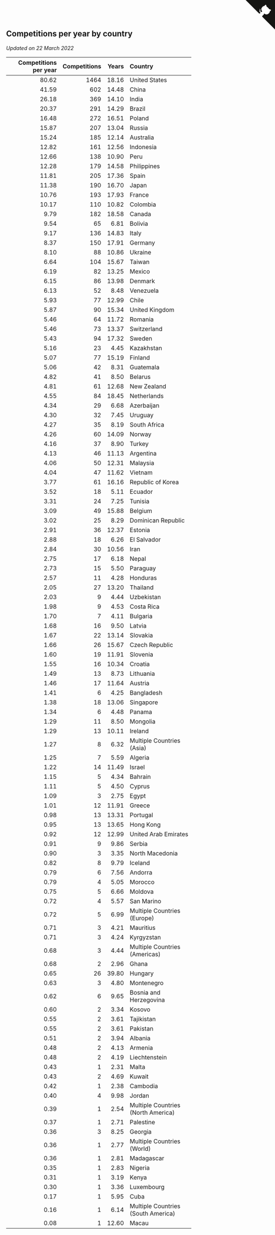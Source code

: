 ## Competitions per year by country

*Updated on 22 March 2022*

| Competitions per year | Competitions | Years | Country |
| ---: | ---: | ---: | :--- |
| 80.62 | 1464 | 18.16 | United States |
| 41.59 | 602 | 14.48 | China |
| 26.18 | 369 | 14.10 | India |
| 20.37 | 291 | 14.29 | Brazil |
| 16.48 | 272 | 16.51 | Poland |
| 15.87 | 207 | 13.04 | Russia |
| 15.24 | 185 | 12.14 | Australia |
| 12.82 | 161 | 12.56 | Indonesia |
| 12.66 | 138 | 10.90 | Peru |
| 12.28 | 179 | 14.58 | Philippines |
| 11.81 | 205 | 17.36 | Spain |
| 11.38 | 190 | 16.70 | Japan |
| 10.76 | 193 | 17.93 | France |
| 10.17 | 110 | 10.82 | Colombia |
| 9.79 | 182 | 18.58 | Canada |
| 9.54 | 65 | 6.81 | Bolivia |
| 9.17 | 136 | 14.83 | Italy |
| 8.37 | 150 | 17.91 | Germany |
| 8.10 | 88 | 10.86 | Ukraine |
| 6.64 | 104 | 15.67 | Taiwan |
| 6.19 | 82 | 13.25 | Mexico |
| 6.15 | 86 | 13.98 | Denmark |
| 6.13 | 52 | 8.48 | Venezuela |
| 5.93 | 77 | 12.99 | Chile |
| 5.87 | 90 | 15.34 | United Kingdom |
| 5.46 | 64 | 11.72 | Romania |
| 5.46 | 73 | 13.37 | Switzerland |
| 5.43 | 94 | 17.32 | Sweden |
| 5.16 | 23 | 4.45 | Kazakhstan |
| 5.07 | 77 | 15.19 | Finland |
| 5.06 | 42 | 8.31 | Guatemala |
| 4.82 | 41 | 8.50 | Belarus |
| 4.81 | 61 | 12.68 | New Zealand |
| 4.55 | 84 | 18.45 | Netherlands |
| 4.34 | 29 | 6.68 | Azerbaijan |
| 4.30 | 32 | 7.45 | Uruguay |
| 4.27 | 35 | 8.19 | South Africa |
| 4.26 | 60 | 14.09 | Norway |
| 4.16 | 37 | 8.90 | Turkey |
| 4.13 | 46 | 11.13 | Argentina |
| 4.06 | 50 | 12.31 | Malaysia |
| 4.04 | 47 | 11.62 | Vietnam |
| 3.77 | 61 | 16.16 | Republic of Korea |
| 3.52 | 18 | 5.11 | Ecuador |
| 3.31 | 24 | 7.25 | Tunisia |
| 3.09 | 49 | 15.88 | Belgium |
| 3.02 | 25 | 8.29 | Dominican Republic |
| 2.91 | 36 | 12.37 | Estonia |
| 2.88 | 18 | 6.26 | El Salvador |
| 2.84 | 30 | 10.56 | Iran |
| 2.75 | 17 | 6.18 | Nepal |
| 2.73 | 15 | 5.50 | Paraguay |
| 2.57 | 11 | 4.28 | Honduras |
| 2.05 | 27 | 13.20 | Thailand |
| 2.03 | 9 | 4.44 | Uzbekistan |
| 1.98 | 9 | 4.53 | Costa Rica |
| 1.70 | 7 | 4.11 | Bulgaria |
| 1.68 | 16 | 9.50 | Latvia |
| 1.67 | 22 | 13.14 | Slovakia |
| 1.66 | 26 | 15.67 | Czech Republic |
| 1.60 | 19 | 11.91 | Slovenia |
| 1.55 | 16 | 10.34 | Croatia |
| 1.49 | 13 | 8.73 | Lithuania |
| 1.46 | 17 | 11.64 | Austria |
| 1.41 | 6 | 4.25 | Bangladesh |
| 1.38 | 18 | 13.06 | Singapore |
| 1.34 | 6 | 4.48 | Panama |
| 1.29 | 11 | 8.50 | Mongolia |
| 1.29 | 13 | 10.11 | Ireland |
| 1.27 | 8 | 6.32 | Multiple Countries (Asia) |
| 1.25 | 7 | 5.59 | Algeria |
| 1.22 | 14 | 11.49 | Israel |
| 1.15 | 5 | 4.34 | Bahrain |
| 1.11 | 5 | 4.50 | Cyprus |
| 1.09 | 3 | 2.75 | Egypt |
| 1.01 | 12 | 11.91 | Greece |
| 0.98 | 13 | 13.31 | Portugal |
| 0.95 | 13 | 13.65 | Hong Kong |
| 0.92 | 12 | 12.99 | United Arab Emirates |
| 0.91 | 9 | 9.86 | Serbia |
| 0.90 | 3 | 3.35 | North Macedonia |
| 0.82 | 8 | 9.79 | Iceland |
| 0.79 | 6 | 7.56 | Andorra |
| 0.79 | 4 | 5.05 | Morocco |
| 0.75 | 5 | 6.66 | Moldova |
| 0.72 | 4 | 5.57 | San Marino |
| 0.72 | 5 | 6.99 | Multiple Countries (Europe) |
| 0.71 | 3 | 4.21 | Mauritius |
| 0.71 | 3 | 4.24 | Kyrgyzstan |
| 0.68 | 3 | 4.44 | Multiple Countries (Americas) |
| 0.68 | 2 | 2.96 | Ghana |
| 0.65 | 26 | 39.80 | Hungary |
| 0.63 | 3 | 4.80 | Montenegro |
| 0.62 | 6 | 9.65 | Bosnia and Herzegovina |
| 0.60 | 2 | 3.34 | Kosovo |
| 0.55 | 2 | 3.61 | Tajikistan |
| 0.55 | 2 | 3.61 | Pakistan |
| 0.51 | 2 | 3.94 | Albania |
| 0.48 | 2 | 4.13 | Armenia |
| 0.48 | 2 | 4.19 | Liechtenstein |
| 0.43 | 1 | 2.31 | Malta |
| 0.43 | 2 | 4.69 | Kuwait |
| 0.42 | 1 | 2.38 | Cambodia |
| 0.40 | 4 | 9.98 | Jordan |
| 0.39 | 1 | 2.54 | Multiple Countries (North America) |
| 0.37 | 1 | 2.71 | Palestine |
| 0.36 | 3 | 8.25 | Georgia |
| 0.36 | 1 | 2.77 | Multiple Countries (World) |
| 0.36 | 1 | 2.81 | Madagascar |
| 0.35 | 1 | 2.83 | Nigeria |
| 0.31 | 1 | 3.19 | Kenya |
| 0.30 | 1 | 3.36 | Luxembourg |
| 0.17 | 1 | 5.95 | Cuba |
| 0.16 | 1 | 6.14 | Multiple Countries (South America) |
| 0.08 | 1 | 12.60 | Macau |


<a href="https://github.com/jonatanklosko/wca_statistics" class="github-corner" aria-label="View source on Github"><svg width="80" height="80" viewBox="0 0 250 250" style="fill:#151513; color:#fff; position: absolute; top: 0; border: 0; right: 0;" aria-hidden="true"><path d="M0,0 L115,115 L130,115 L142,142 L250,250 L250,0 Z"></path><path d="M128.3,109.0 C113.8,99.7 119.0,89.6 119.0,89.6 C122.0,82.7 120.5,78.6 120.5,78.6 C119.2,72.0 123.4,76.3 123.4,76.3 C127.3,80.9 125.5,87.3 125.5,87.3 C122.9,97.6 130.6,101.9 134.4,103.2" fill="currentColor" style="transform-origin: 130px 106px;" class="octo-arm"></path><path d="M115.0,115.0 C114.9,115.1 118.7,116.5 119.8,115.4 L133.7,101.6 C136.9,99.2 139.9,98.4 142.2,98.6 C133.8,88.0 127.5,74.4 143.8,58.0 C148.5,53.4 154.0,51.2 159.7,51.0 C160.3,49.4 163.2,43.6 171.4,40.1 C171.4,40.1 176.1,42.5 178.8,56.2 C183.1,58.6 187.2,61.8 190.9,65.4 C194.5,69.0 197.7,73.2 200.1,77.6 C213.8,80.2 216.3,84.9 216.3,84.9 C212.7,93.1 206.9,96.0 205.4,96.6 C205.1,102.4 203.0,107.8 198.3,112.5 C181.9,128.9 168.3,122.5 157.7,114.1 C157.9,116.9 156.7,120.9 152.7,124.9 L141.0,136.5 C139.8,137.7 141.6,141.9 141.8,141.8 Z" fill="currentColor" class="octo-body"></path></svg></a><style>.github-corner:hover .octo-arm{animation:octocat-wave 560ms ease-in-out}@keyframes octocat-wave{0%,100%{transform:rotate(0)}20%,60%{transform:rotate(-25deg)}40%,80%{transform:rotate(10deg)}}@media (max-width:500px){.github-corner:hover .octo-arm{animation:none}.github-corner .octo-arm{animation:octocat-wave 560ms ease-in-out}}</style>
